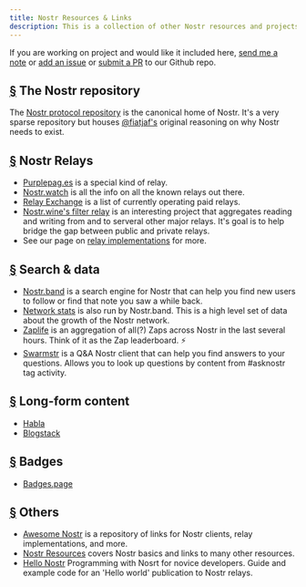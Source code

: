 ```yaml
---
title: Nostr Resources & Links
description: This is a collection of other Nostr resources and projects that we've come across.
---
```


If you are working on project and would like it included here, [send me a note](https://snort.social/p/npub1zuuajd7u3sx8xu92yav9jwxpr839cs0kc3q6t56vd5u9q033xmhsk6c2uc) or [add an issue](https://github.com/erskingardner/nostr-how/issues) or [submit a PR](https://github.com/erskingardner/nostr-how/pulls) to our Github repo.

## [§](#nostr-repo) The Nostr repository

The [Nostr protocol repository](https://github.com/nostr-protocol/nostr) is the canonical home of Nostr. It's a very sparse repository but houses [@fiatjaf's](https://github.com/fiatjaf) original reasoning on why Nostr needs to exist.

## [§](#nostr-relays) Nostr Relays

-   [Purplepag.es](https://purplepag.es/what) is a special kind of relay.
-   [Nostr.watch](https://nostr.watch/relays/find) is all the info on all the known relays out there.
-   [Relay Exchange](https://relay.exchange/) is a list of currently operating paid relays.
-   [Nostr.wine's filter relay](https://nostr-wine.github.io/filter-relay/) is an interesting project that aggregates reading and writing from and to serveral other major relays. It's goal is to help bridge the gap between public and private relays.
-   See our page on [relay implementations](/en/relay-implementations) for more.

## [§](#search-data) Search & data

-   [Nostr.band](https://nostr.band) is a search engine for Nostr that can help you find new users to follow or find that note you saw a while back.
-   [Network stats](https://stats.nostr.band) is also run by Nostr.band. This is a high level set of data about the growth of the Nostr network.
-   [Zaplife](https://zaplife.lol) is an aggregation of all(?) Zaps across Nostr in the last several hours. Think of it as the Zap leaderboard. ⚡
-   [Swarmstr](https://swarmstr.com) is a Q&A Nostr client that can help you find answers to your questions. Allows you to look up questions by content from #asknostr tag activity.

## [§](#long-form-content) Long-form content

-   [Habla](https://habla.news)
-   [Blogstack](https://blogstack.io/)

## [§](#badges) Badges

-   [Badges.page](https://badges.page/)

## [§](#others) Others

-   [Awesome Nostr](https://www.nostr.net) is a repository of links for Nostr clients, relay implementations, and more.
-   [Nostr Resources](https://nostr-resources.com) covers Nostr basics and links to many other resources.
-   [Hello Nostr](https://hellonostr.dev/) Programming with Nosrt for novice developers. Guide and example code for an 'Hello world' publication to Nostr relays.
